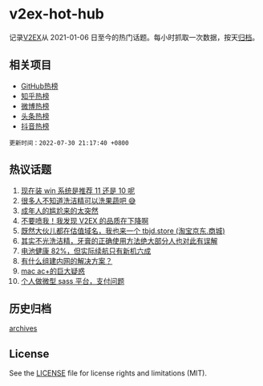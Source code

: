 # v2ex-hot-hub

 记录[V2EX](https://www.v2ex.com/)从 2021-01-06 日至今的热门话题。每小时抓取一次数据，按天[归档](archives)。
 
 ## 相关项目

- [GitHub热榜](https://github.com/snaildev/github-hot-hub)
- [知乎热榜](https://github.com/snaildev/zhihu-hot-hub)
- [微博热榜](https://github.com/snaildev/weibo-hot-hub)
- [头条热榜](https://github.com/snaildev/toutiao-hot-hub)
- [抖音热榜](https://github.com/snaildev/douyin-hot-hub)


 `更新时间：2022-07-30 21:17:40 +0800`

## 热议话题

1. [现在装 win 系统是推荐 11 还是 10 呢](https://www.v2ex.com/t/869596)
1. [很多人不知道洗洁精可以洗果蔬吧 😅](https://www.v2ex.com/t/869644)
1. [成年人的尴尬来的太突然](https://www.v2ex.com/t/869559)
1. [不要喷我！我发现 V2EX 的品质在下降啊](https://www.v2ex.com/t/869662)
1. [既然大伙儿都在估值域名，我也来一个 tbjd.store (淘宝京东.商城)](https://www.v2ex.com/t/869618)
1. [其实不光洗洁精，牙膏的正确使用方法绝大部分人也对此有误解](https://www.v2ex.com/t/869678)
1. [电池健康 82%，但实际续航只有新机六成](https://www.v2ex.com/t/869567)
1. [有什么组建内网的解决方案？](https://www.v2ex.com/t/869557)
1. [mac ac+的巨大疑惑](https://www.v2ex.com/t/869574)
1. [个人做微型 sass 平台，支付问题](https://www.v2ex.com/t/869604)

## 历史归档

[archives](archives)

## License

See the [LICENSE](LICENSE) file for license rights and limitations (MIT).
